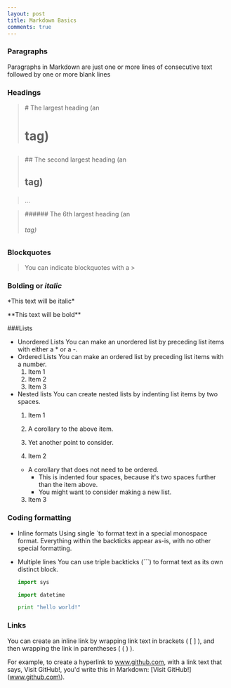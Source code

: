 ```yaml
---
layout: post
title: Markdown Basics
comments: true
---
```

### Paragraphs
Paragraphs in Markdown are just one or more lines of consecutive text followed by one or more blank lines

### Headings
>\# The largest heading (an <h1> tag)

>\#\# The second largest heading (an <h2> tag)

>…

>\#\#\#\#\#\# The 6th largest heading (an <h6> tag)

### Blockquotes
>You can indicate blockquotes with a \>

### **Bolding** or *italic*
\*This text will be italic\*

\*\*This text will be bold\*\*


###Lists
  - Unordered Lists
    You can make an unordered list by preceding list items with either a \* or a \-.
  - Ordered Lists
    You can make an ordered list by preceding list items with a number.
    1. Item 1
    2. Item 2
    3. Item 3
  - Nested lists
    You can create nested lists by indenting list items by two spaces.
	  1. Item 1
      1. A corollary to the above item.
      2. Yet another point to consider.

    2. Item 2
      * A corollary that does not need to be ordered.
        * This is indented four spaces, because it's two spaces further than the item above.
        * You might want to consider making a new list.
    3. Item 3

### Coding formatting
  - Inline formats
    Using single \`to format text in a special monospace format. Everything within the backticks appear as-is, with no other special formatting.
  - Multiple lines
    You can use triple backticks (\`\`\`) to format text as its own distinct block.

    ```python
    import sys

    import datetime

    print "hello world!"
    ```
	
### Links
  You can create an inline link by wrapping link text in brackets ( [ ] ), and then wrapping the link in parentheses ( ( ) ).
  
  For example, to create a hyperlink to www.github.com, with a link text that says, Visit GitHub!, you'd write this in Markdown: \[Visit GitHub!\]\(www.github.com\).